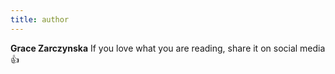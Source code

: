 ```yaml
---
title: author
---
```


**Grace Zarczynska** If you love what you are reading, share it on social media :thumbsup:
